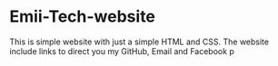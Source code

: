 # Emii-Tech-website
This is simple website with just a simple HTML and CSS. The website include links to direct you my GitHub, Email and Facebook p
